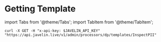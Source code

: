 # Getting Template
import Tabs from '@theme/Tabs';
import TabItem from '@theme/TabItem';

<Tabs>
<TabItem value="shell" label="curl">

```shell
curl -X GET -H "x-api-key: $JAVELIN_API_KEY" "https://api.javelin.live/v1/admin/processors/dp/templates/InspectPII"  
```

</TabItem>

<!--
<TabItem value="py" label="Python">

```py
from javelin_sdk import (
    JavelinClient,
    Template
)

import os

# Retrieve environment variables
javelin_api_key = os.getenv('JAVELIN_API_KEY')
   
# create javelin client
client = JavelinClient(base_url="https://api.javelin.live",
                       javelin_api_key=javelin_api_key,
) 

# template name to get is "InspectPII"
template_name = "InspectPII"

# get the template, for async use `await client.aget_template(template_name)`
print(client.get_template(template_name))
```

</TabItem>

-->

</Tabs>
